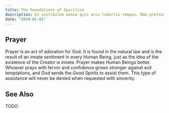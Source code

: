 ```yaml
---
title: The Foundations of Spiritism
description: In vestibulum massa quis arcu lobortis tempus. Nam pretium arcu in odio vulputate luctus.
date: "2019-01-01"
---
```


## Prayer
Prayer is an act of adoration for God. It is found in the natural law and is the result of an innate sentiment in every Human Being, just as the idea of the existence of the Creator is innate.
Prayer makes Human Beings better. Whoever prays with fervor and confidence grows stronger against evil temptations, and God sends the Good Spirits to assist them. This type of assistance will never be denied when requested with sincerity.

## See Also
TODO
